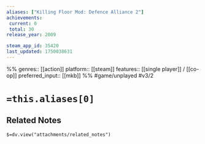```yaml
---
aliases: ["Killing Floor Mod: Defence Alliance 2"]
achievements:
 current: 0
 total: 30
release_year: 2009

steam_app_id: 35420
last_updated: 1750038631
---
```

%%
genres:: [[action]]
platform:: [[steam]]
features:: [[single player]] / [[co-op]]
preferred_input:: [[mkb]]
%%
#game/unplayed
#v3/2

# `=this.aliases[0]`
## Related Notes
`$=dv.view("attachments/related_notes")`